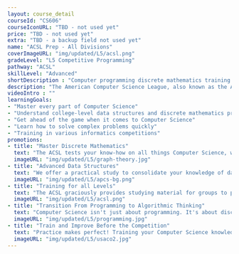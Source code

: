 ```yaml
---
layout: course_detail
courseId: "CS606"
courseIconURL: "TBD - not used yet"
price: "TBD - not used yet"
extra: "TBD - a backup field not used yet"
name: "ACSL Prep - All Divisions"
coverImageURL: "img/updated/L5/acsl.png"
gradeLevel: "L5 Competitive Programming"
pathway: "ACSL"
skillLevel: "Advanced"
shortDescription : "Computer programming discrete mathematics training to prepare for the American Computer Science League"
description: "The American Computer Science League, also known as the ACSL, is a competition with several contests per year where groups of up to 3-5 students compete against others in various programming and discrete mathematics challenges. We offer training for ACSL's 4 divisions: Elementary, Classroom, Junior, and Senior."
videoIntro : ""
learningGoals:
- "Master every part of Computer Science"
- "Understand college-level data structures and discrete mathematics principles"
- "Get ahead of the game when it comes to Computer Science"
- "Learn how to solve complex problems quickly"
- "Training in various informatics competitions"
promotions:
- title: "Master Discrete Mathematics"
  text: "The ACSL tests your know-how on all things Computer Science, which includes knowledge on parts of discrete mathematics, such as graph theory. Discrete mathematics is a whole new world of computation compared to standard K-12 mathematics."
  imageURL: "img/updated/L5/graph-theory.jpg"
- title: "Advanced Data Structures"
  text: "We offer a practical study to consolidate your knowledge of data structures, so you can compete at your best for Classroom, Junior, and Senior levels."
  imageURL: "img/updated/L5/apcs-bg.png"
- title: "Training for all Levels"
  text: "The ACSL graciously provides studying material for groups to prepare with, but if you want a boost in the competition then you need a knowledgeable and capable instructor to guide you through the process to practice efficiently."
  imageURL: "img/updated/L5/acsl.png"
- title: "Transition From Programming to Algorithmic Thinking"
  text: "Computer Science isn't just about programming. It's about discrete mathematics, number systems, algebra, and more. For those wanting to major in Computer Science, training for the ACSL will give you a huge head start."
  imageURL: "img/updated/L5/programming.jpg"
- title: "Train and Improve Before the Competition"
  text: "Practice makes perfect! Training your Computer Science knowledge is the best and only way to prepare yourself for the ACSL and related informatics competitions."
  imageURL: "img/updated/L5/usaco2.jpg"
---
```

